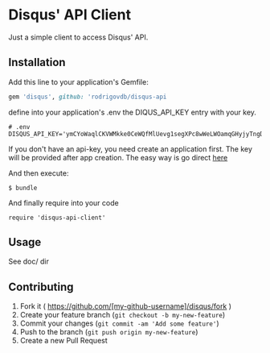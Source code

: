 # Disqus' API Client

Just a simple client to access Disqus' API.

## Installation

Add this line to your application's Gemfile:

```ruby
gem 'disqus', github: 'rodrigovdb/disqus-api
```

define into your application's .env the DIQUS_API_KEY entry with your key.

```
# .env
DISQUS_API_KEY='ymCYoWaqlCKVWMkke0CeWQfMlUevg1segXPc8wWeLWOamqGHyjyTngDYlz1Ijimc'
```

If you don't have an api-key, you need create an application first. The key will be provided after app creation.
The easy way is go direct [here](https://disqus.com/api/applications/register/)

And then execute:

    $ bundle

And finally require into your code

```
require 'disqus-api-client'
```

## Usage

See doc/ dir


## Contributing

1. Fork it ( https://github.com/[my-github-username]/disqus/fork )
2. Create your feature branch (`git checkout -b my-new-feature`)
3. Commit your changes (`git commit -am 'Add some feature'`)
4. Push to the branch (`git push origin my-new-feature`)
5. Create a new Pull Request
